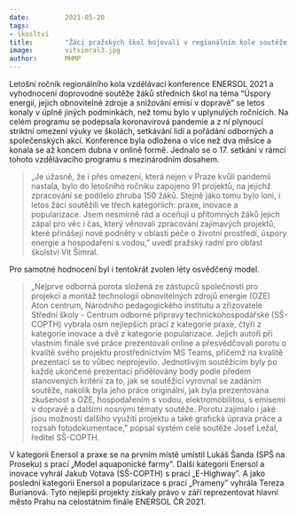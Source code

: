 ```yaml
---
date:         2021-05-20
tags:         
- škosltví
title:        "Žáci pražských škol bojovali v regionálním kole soutěže Enersol"
image: 	      vitsimral3.jpg
author:       MHMP
---
```


Letošní ročník regionálního kola vzdělávací konference ENERSOL 2021 a vyhodnocení doprovodné soutěže žáků středních škol na téma “Úspory energií, jejich obnovitelné zdroje a snižování emisí v dopravě” se letos konaly v úplně jiných podmínkách, než tomu bylo v uplynulých ročnících. Na celém programu se podepsala koronavirová pandemie a z ní plynoucí striktní omezení výuky ve školách, setkávání lidí a pořádání odborných a společenských akcí. Konference byla odložena o více než dva měsíce a konala se až koncem dubna v onlině formě. Jednalo se o 17. setkání v rámci tohoto vzdělávacího programu s mezinárodním dosahem.

> „Je úžasné, že i přes omezení, která nejen v Praze kvůli pandemii nastala, bylo do letošního ročníku zapojeno 91 projektů, na jejichž zpracování se podílelo zhruba 150 žáků. Stejně jako tomu bylo loni, i letos žáci soutěžili ve třech kategoriích: praxe, inovace a popularizace. Jsem nesmírně rád a oceňuji u přítomných žáků jejich zápal pro věc i čas, který věnovali zpracování zajímavých projektů, které přinášejí nové podněty v oblasti péče o životní prostředí, úspory energie a hospodaření s vodou,” uvedl pražský radní pro oblast školství Vít Šimral.

Pro samotné hodnocení byl i tentokrát zvolen léty osvědčený model. 

> „Nejprve odborná porota složená ze zástupců společnosti pro projekci a montáž technologií obnovitelných zdrojů energie (OZE) Aton centrum, Národního pedagogického institutu a zřizovatele Střední školy - Centrum odborné přípravy technickohospodářské (SŠ-COPTH) vybrala osm nejlepších prací z kategorie praxe, čtyři z kategorie inovace a dvě z kategorie popularizace. Jejich autoři při vlastním finále své práce prezentovali online a přesvědčovali porotu o kvalitě svého projektu prostřednictvím MS Teams, přičemž na kvalitě prezentací se to vůbec neprojevilo. Jednotlivým soutěžícím byly po každé ukončené prezentaci přidělovány body podle předem stanovených kritérií za to, jak se soutěžící vyrovnal se zadáním soutěže, nakolik byla jeho práce originální, jak byla prezentována zkušenost s OZE, hospodařením s vodou, elektromobilitou, s emisemi v dopravě a dalšími nosnými tématy soutěže. Porotu zajímalo i jaké jsou možnosti dalšího využití projektu a také grafická úprava práce a rozsah fotodokumentace,” popsal systém celé soutěže Josef Ležal, ředitel SŠ-COPTH. 

V kategorii Enersol a praxe se na prvním místě umístil Lukáš Šanda (SPŠ na Proseku) s prací „Model aquaponické farmy”. Další kategorii Enersol a inovace vyhrál Jakub Votava (SŠ-COPTH) s prací „E-Highway”. A jako poslední kategorii Enersol a popularizace s prací „Prameny” vyhrála Tereza Burianová. Tyto nejlepší projekty získaly právo v září reprezentovat hlavní město Prahu na celostátním finále ENERSOL ČR 2021.
